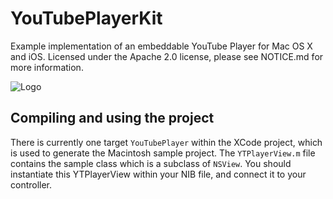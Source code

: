 YouTubePlayerKit
================

Example implementation of an embeddable YouTube Player for Mac OS X and iOS. Licensed under the Apache 2.0 license, please see NOTICE.md for more information.

![Logo](https://raw.github.com/djthorpe/YouTubePlayerKit/master/etc/screenshot.png)

## Compiling and using the project

There is currently one target `YouTubePlayer` within the XCode project, which is used to generate the Macintosh sample project. The `YTPlayerView.m` file contains the sample class which is a subclass of `NSView`. You should instantiate this YTPlayerView within your NIB file, and connect it to your controller.

